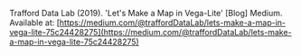 Trafford Data Lab (2019). 'Let's Make a Map in Vega-Lite' [Blog] Medium. Available at: [https://medium.com/@traffordDataLab/lets-make-a-map-in-vega-lite-75c24428275](https://medium.com/@traffordDataLab/lets-make-a-map-in-vega-lite-75c24428275)
